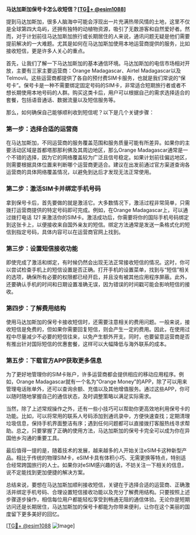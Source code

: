 **马达加斯加保号卡怎么收短信？[[TG💪+ @esim1088](https://t.me/s/esim1088)]**

提到马达加斯加，很多人脑海中可能会浮现出一片充满热带风情的土地，这里不仅是全球第四大岛屿，还拥有独特的动植物资源，吸引了无数游客和自然爱好者。然而，对于计划前往马达加斯加旅行或长期居住的人来说，通讯问题无疑是他们需要提前解决的一大难题。尤其是如何在马达加斯加使用本地运营商提供的服务，比如接收短信，更是许多人关心的重点。

首先，让我们了解一下马达加斯加的基本通信环境。马达加斯加的电信市场相对开放，主要有三家主要运营商：Orange Madagascar、Airtel Madagascar以及Telmovil。这些运营商都提供了各自的预付费SIM卡服务，也就是我们常说的“保号卡”。保号卡是一种不需要绑定固定号码的SIM卡，非常适合短期旅行者或者不想长期使用本地号码的人群。购买这类卡后，用户可以根据自己的需求选择适合的套餐，包括语音通话、数据流量以及短信服务等。

那么，如何确保自己能够顺利收到短信呢？以下是几个关键步骤：

### **第一步：选择合适的运营商**
在马达加斯加，不同运营商的服务覆盖范围和服务质量可能有所差异。如果你的主要活动区域是首都塔那那利佛及其周边地区，那么Orange Madagascar通常是一个不错的选择，因为它的网络覆盖较为广泛且信号稳定。如果计划前往偏远地区，则需要根据具体位置来判断哪个运营商更适合。建议在出发前通过官方渠道查询各运营商的具体网络覆盖情况，以避免到达后才发现无法正常使用。

### **第二步：激活SIM卡并绑定手机号码**
拿到保号卡后，首先要做的就是激活它。大多数情况下，激活过程非常简单，只需拨打运营商提供的特定号码即可完成。例如，在Orange Madagascar上，可以通过拨打电话 *121* 来激活你的SIM卡。激活成功后，你需要将你的国际手机号码绑定到这张卡上，以便接收来自国外亲友的短信。绑定方法通常是发送一条格式化的短信到指定号码，具体内容可以在运营商官网上找到。

### **第三步：设置短信接收功能**
即使完成了激活和绑定，有时候仍然会出现无法正常接收短信的情况。这时，你可以尝试检查手机上的短信设置是否正确。打开手机的设置菜单，找到与“短信”相关的选项，确保所有必要的权限都已经开启，并且没有被其他应用程序屏蔽。此外，还要确认手机的时间和日期设置准确无误，因为错误的时间戳可能会影响短信的接收。

### **第四步：了解费用结构**
使用马达加斯加的保号卡接收短信时，还需要注意相关的费用问题。一般来说，接收短信是免费的，但如果你需要回复短信，则会产生一定的费用。因此，在使用过程中尽量减少不必要的短信往来，以免产生额外开支。同时，也要留意运营商是否有推出针对国际短信的优惠套餐，这样可以大幅降低与海外联系的成本。

### **第五步：下载官方APP获取更多信息**
为了更好地管理你的SIM卡账户，许多运营商都会提供相应的移动应用程序。例如，Orange Madagascar就有一个名为“Orange Money”的APP，除了可以用来管理电话账单外，还可以查询余额、充值以及其他增值服务。通过这些APP，你可以随时随地掌握自己的通信状态，及时调整策略以满足实际需求。

当然，除了上述常规操作之外，还有一些小技巧可以帮助你更高效地利用保号卡的功能。比如，可以将常用的联系人号码添加到通讯录中，方便快速查找；定期清理垃圾信息，保持手机界面整洁有序；遇到任何问题都可以直接拨打客服热线寻求帮助。总之，只要掌握了正确的使用方法，马达加斯加的保号卡完全可以成为你在异国他乡沟通的重要工具。

最后值得一提的是，随着技术的发展，越来越多的人开始关注eSIM卡这种新型产品。相比于传统的物理SIM卡，eSIM卡具有体积小巧、无需更换等特点，特别适合经常跨国旅行的人士。如果你对eSIM感兴趣的话，不妨关注一下相关的信息，说不定能找到更加便捷的解决方案。

总结来说，要想在马达加斯加顺利接收短信，关键在于选择合适的运营商、正确激活并绑定手机号码、合理设置短信接收功能以及充分了解费用结构。只要按照上述步骤逐步操作，相信每位用户都能轻松享受到畅通无阻的通信体验。无论你是短期访问还是长期居住，马达加斯加的保号卡都能为你带来便利，让你在这个美丽的国度留下更多美好的回忆。

[[TG💪+ @esim1088](https://t.me/s/esim1088) ![Image](https://i.postimg.cc/4NQfJmqS/Snipaste-2025-05-13-00-14-12.png)]